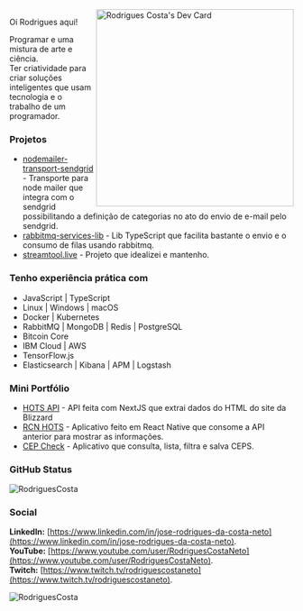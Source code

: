 
<a href="https://app.daily.dev/RodriguesCosta">
 <img align="right" src="https://api.daily.dev/devcards/0ed94038c9a04f9d95d6e3400791ce5a.png?r=dfi" width="350" alt="Rodrigues Costa's Dev Card"/>
</a>

Oi Rodrigues aqui!

Programar e uma mistura de arte e ciência.  
Ter criatividade para criar soluções inteligentes que usam tecnologia e o trabalho de um programador.

### Projetos

 - [nodemailer-transport-sendgrid](https://github.com/RodriguesCosta/nodemailer-transport-sendgrid) - Transporte para node mailer que integra com o sendgrid possibilitando a definição de categorias no ato do envio de e-mail pelo sendgrid.
 - [rabbitmq-services-lib](https://github.com/RodriguesCosta/rabbitmq-services-lib) - Lib TypeScript que facilita bastante o envio e o consumo de filas usando rabbitmq.
 - [streamtool.live](https://streamtool.live) - Projeto que idealizei e mantenho.

### Tenho experiência prática com
 
 - JavaScript | TypeScript
 - Linux | Windows | macOS
 - Docker | Kubernetes
 - RabbitMQ | MongoDB | Redis | PostgreSQL <TypeORM>
 - Bitcoin Core
 - IBM Cloud | AWS
 - TensorFlow.js
 - Elasticsearch | Kibana | APM | Logstash
 
### Mini Portfólio

 - [HOTS API](https://github.com/RodriguesCosta/hots-api) - API feita com NextJS que extrai dados do HTML do site da Blizzard
 - [RCN HOTS](https://github.com/RodriguesCosta/rcnhots) - Aplicativo feito em React Native que consome a API anterior para mostrar as informações.
 - [CEP Check](https://github.com/RodriguesCosta/cep-check) - Aplicativo que consulta, lista, filtra e salva CEPS.

  
### GitHub Status

<img src="https://github-readme-stats.vercel.app/api?username=rodriguescosta&show_icons=true&theme=dark" alt="RodriguesCosta" />
 
### Social

**LinkedIn:** [https://www.linkedin.com/in/jose-rodrigues-da-costa-neto](https://www.linkedin.com/in/jose-rodrigues-da-costa-neto).   
**YouTube:** [https://www.youtube.com/user/RodriguesCostaNeto](https://www.youtube.com/user/RodriguesCostaNeto).   
**Twitch:** [https://www.twitch.tv/rodriguescostaneto](https://www.twitch.tv/rodriguescostaneto).   
 
<img src="https://komarev.com/ghpvc/?username=RodriguesCosta" alt="RodriguesCosta" />   

 
